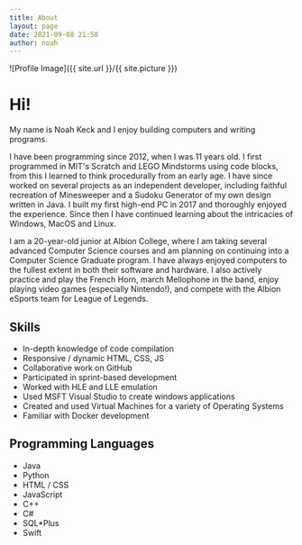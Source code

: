 ```yaml
---
title: About
layout: page
date: 2021-09-08 21:50
author: noah
---
```


<script>function calculate_age(dob) { 
    var diff_ms = Date.now() - dob.getTime();
    var age_dt = new Date(diff_ms); 
  
    return Math.abs(age_dt.getUTCFullYear() - 1970);
}</script>

![Profile Image]({{ site.url }}/{{ site.picture }})

# Hi!

My name is Noah Keck and I enjoy building computers and writing programs.

I have been programming since 2012, when I was 11 years old. I first programmed in MIT's Scratch and LEGO Mindstorms using code blocks, from this I learned to think procedurally from an early age. I have since worked on several projects as an independent developer, including faithful recreation of Minesweeper and a Sudoku Generator of my own design written in Java. I built my first high-end PC in 2017 and thoroughly enjoyed the experience. Since then I have continued learning about the intricacies of Windows, MacOS and Linux.

I am a <script>document.write(calculate_age(new Date(2001, 3, 23)))</script><noscript>20</noscript>-year-old junior at Albion College, where I am taking several advanced Computer Science courses and am planning on continuing into a Computer Science Graduate program. I have always enjoyed computers to the fullest extent in both their software and hardware. I also actively practice and play the French Horn, march Mellophone in the band, enjoy playing video games (especially Nintendo!), and compete with the Albion eSports team for League of Legends.

## Skills
* In-depth knowledge of code compilation
* Responsive / dynamic HTML, CSS, JS
* Collaborative work on GitHub
* Participated in sprint-based development
* Worked with HLE and LLE emulation
* Used MSFT Visual Studio to create windows applications
* Created and used Virtual Machines for a variety of Operating Systems
* Familiar with Docker development

## Programming Languages
* Java
* Python
* HTML / CSS
* JavaScript
* C++
* C#
* SQL*Plus
* Swift
